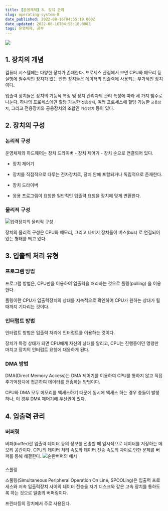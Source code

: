 ```yaml
---
title: [운영체제] 8. 장치 관리
slug: operating-system-8
date_published: 2022-08-16T04:55:19.000Z
date_updated: 2022-08-16T04:55:18.000Z
tags: 운영체제, 공부
---
```


![](__GHOST_URL__/content/images/2022/08/image-10.png)
## 1. 장치의 개념

컴퓨터 시스템에는 다양한 장치가 존재한다. 프로세스 관점에서 보면 CPU와 메모리 등 실행에 필수적인 장치가 있는 반면 장치들은 데이터의 입출력에 사용되는 부가적인 장치이다.

입출력 장치들은 장치의 기능적 특징 및 장치 관리자의 관리 특성에 따라 세 가지 범주로 나눈다. 하나의 프로세스에만 할당 가능한 `전용장치`, 여러 프로세스에 할당 가능한 `공용장치`, 그리고 전용장치와 공용장치의 조합인 `가상장치` 등이 있다.

## 2. 장치의 구성

### 논리적 구성

운영체제와 하드웨어는 장치 드라이버 - 장치 제어기 - 장치 순으로 연결되어 있다.

- 장치 제어기

- 장치를 직접적으로 다루는 전자장치로, 장치 안에 포함되거나 독립적으로 존재한다.

- 장치 드라이버

- 응용 프로그램이 요청한 일반적인 입출력 요청을 장치에 맞게 변환한다.

### 물리적 구성
![](https://blog.kakaocdn.net/dn/oWkWO/btrEE1NbFpQ/R4bIZr6TKmy09KNXh7wVVK/img.png)입력장치의 물리적 구성

장치의 물리적 구성은 CPU와 메모리, 그리고 나머지 장치들이 버스(bus) 로 연결되어 있는 형태를 띄고 있다.

## 3. 입출력 처리 유형

### 프로그램 방법

프로그램 방법은, CPU만을 이용하여 입출력을 처리하는 것으로 폴링(polling) 을 이용한다.

폴링이란 CPU가 입출력장치의 상태를 지속적으로 확인하여 CPU가 원하는 상태가 될 때까지 기다리는 것이다.

### 인터럽트 방법

인터럽트 방법은 입출력 처리에 인터럽트를 이용하는 것이다.

장치가 특정 상태가 되면 CPU에게 자신의 상태를 알리고, CPU는 진행중이던 명령만 마치고 장치의 인터럽트 요청에 대응하게 된다.

### DMA 방법

DMA(Direct Memory Access)는 DMA 제어기를 이용하여 CPU를 통하지 않고 직접 주기억장치에 접근하여 데이터를 전송하는 방법이다.

CPU와 DMA 모두 메모리를 엑세스하기 때문에 동시에 엑세스 하는 경우 충돌이 발생하나, 이 경우 DMA 제어기에 우선권이 있다.

## 4. 입출력 관리

### 버퍼링

버퍼(buffer)란 입출력 데이터 등의 정보를 전송할 때 임시적으로 데이터를 저장하는 메모리 공간이다. CPU의 데이터 처리 속도와 데이터 전송 속도의 차이로 인한 문제를 버퍼를 통해 해결한다.
![](https://blog.kakaocdn.net/dn/BDOr6/btrECu2I7Ke/Ui9I5uHqGq5aAFMncYwTLK/img.png)순환버퍼의 예시
### 
스풀링

스풀링(Simultaneous Peripheral Operation On Line, SPOOLing)은 입출력 프로세스와 저속 입출력장치 사이의 데이터 전송을 자기 디스크와 같은 고속 장치를 통하도록 하는 것으로 일종의 버퍼링이다.

프린터등의 장치에서 주로 사용된다.
